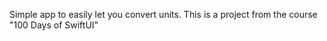 Simple app to easily let you convert units. This is a project from the course "100 Days of SwiftUI"
